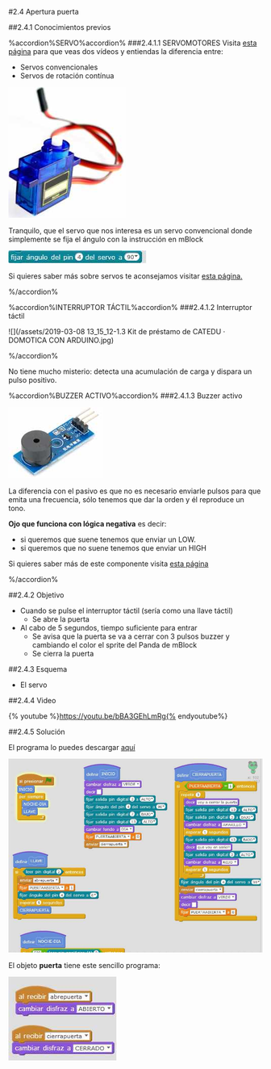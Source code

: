 #2.4 Apertura puerta

##2.4.1 Conocimientos previos

%accordion%SERVO%accordion%
###2.4.1.1 SERVOMOTORES
Visita [esta página](https://catedu.gitbooks.io/programa-arduino-mediante-codigo/content/montaje_1_testea_tu_servo.html) para que veas dos vídeos y entiendas la diferencia entre:
* Servos convencionales
* Servos de rotación contínua

![](/assets/servo.jpg)

Tranquilo, que el servo que nos interesa es un servo convencional donde simplemente se fija el ángulo con la instrucción en mBlock

![](/assets/instruccionservomblock.jpg)

Si quieres saber más sobre servos te aconsejamos visitar [esta página.](https://www.luisllamas.es/controlar-un-servo-con-arduino/)

%/accordion%

%accordion%INTERRUPTOR TÁCTIL%accordion%
###2.4.1.2 Interruptor táctil

![](/assets/2019-03-08 13_15_12-1.3 Kit de préstamo de CATEDU · DOMOTICA CON ARDUINO.jpg)

%/accordion%

No tiene mucho misterio: detecta una acumulación de carga y dispara un pulso positivo.

%accordion%BUZZER ACTIVO%accordion%
###2.4.1.3 Buzzer activo

![](/assets/buzzer.jpg)

La diferencia con el pasivo es que no es necesario enviarle pulsos para que emita una frecuencia, sólo tenemos que dar la orden y él reproduce un tono.

**Ojo que funciona con lógica negativa** es decir:
* si queremos que suene tenemos que enviar un LOW.
* si queremos que no suene tenemos que enviar un HIGH

Si quieres saber más de este componente visita [esta página](https://www.luisllamas.es/arduino-buzzer-activo/)

%/accordion%

##2.4.2 Objetivo

* Cuando se pulse el interruptor táctil (sería como una llave táctil)
    * Se abre la puerta
* Al cabo de 5 segundos, tiempo suficiente para entrar
    * Se avisa que la puerta se va a cerrar con 3 pulsos buzzer y cambiando el color el sprite del Panda de mBlock
    * Se cierra la puerta
    
##2.4.3 Esquema

* El servo 

##2.4.4 Video

{% youtube %}https://youtu.be/bBA3GEhLmRg{% endyoutube%}

##2.4.5 Solución

El programa lo puedes descargar [aquí](https://drive.google.com/open?id=1bV5VehaV7vf1eMwBAjru-LZ0Wh9E75Wq)

![](/assets/codigollave.jpg)

El objeto **puerta** tiene este sencillo programa:

![](/assets/codigopuerta.jpg)
